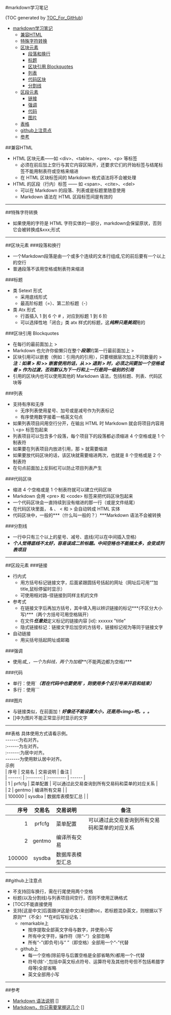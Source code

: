 #markdown学习笔记

(TOC generated by [TOC_For_GitHub](https://github.com/zhangdanzhu/TOC_For_GitHub))

- [markdown学习笔记](#markdown学习笔记)  
	- [兼容HTML](#兼容html)  
	- [特殊字符转换](#特殊字符转换)  
	- [区块元素](#区块元素)  
		- [段落和换行](#段落和换行)  
		- [标题](#标题)  
		- [区块引用 Blockquotes](#区块引用-blockquotes)  
		- [列表](#列表)  
		- [代码区块](#代码区块)  
		- [分割线](#分割线)  
	- [区段元素](#区段元素)  
		- [链接](#链接)  
		- [强调](#强调)  
		- [代码](#代码)  
		- [图片](#图片)  
	- [表格](#表格)  
	- [github上注意点](#github上注意点)  
	- [参考](#参考)  


##兼容HTML
- HTML 区块元素――如 &lt;div>、&lt;table>、&lt;pre>、&lt;p> 等标签
	- 必须在前后加上空行与其它内容区隔开，还要求它们的开始标签与结尾标签不能用制表符或空格来缩进
	- 在 HTML 区块标签间的 Markdown 格式语法将不会被处理
- HTML 的区段（行内）标签 —— 如 &lt;span>、&lt;cite>、&lt;del>
 	- 可以在 Markdown 的段落、列表或是标题里随意使用
 	- Markdown 语法在 HTML 区段标签间是有效的
 	
***
##特殊字符转换
- 如果使用的字符是 HTML 字符实体的一部分，markdown会保留原状，否则它会被转换成&xxx;形式 

***
##区块元素
###段落和换行
- 一个Markdown段落是由一个或多个连续的文本行组成,它的前后要有一个以上的空行
- 普通段落不该用空格或制表符来缩进 

###标题
- 类 Setext 形式
	- 采用底线形式
	- 最高阶标题（=）、第二阶标题（-）
- 类 Atx 形式
	- 行首插入 1 到 6 个 # ，对应到标题 1 到 6 阶
	- 可以选择性地「闭合」类 atx 样式的标题，这***纯粹只是美观***用的
	
###区块引用 Blockquotes
- 在每行的最前面加上 > 
- Markdown 也允许你偷懒只在整个***段落***的第一行最前面加上 > 
- 区块引用可以嵌套（例如：引用内的引用），只要根据层次加上不同数量的 >  
***注：如果 > 和 >> 嵌套使用的话，从 >> 退到 > 时，必须之间要加一个空格或者 > 作为过渡，否则默认为下一行和上一行是同一级别的引用***  
- 引用的区块内也可以使用其他的 Markdown 语法，包括标题、列表、代码区块等

###列表
- 支持有序和无序
	- 无序列表使用星号、加号或是减号作为列表标记
	- 有序使用数字接着一格英文句点
- 如果列表项目间用空行分开，在输出 HTML 时 Markdown 就会将项目内容用\ <p\> 标签包起来
- 列表项目可以包含多个段落，每个项目下的段落都必须缩进 4 个空格或是 1 个制表符
- 如果要在列表项目内放进引用，那 > 就需要缩进 
- 如果要放代码区块的话，该区块就需要缩进两次，也就是 8 个空格或是 2 个制表符
- 在句点前面加上反斜杠可以防止项目列表产生

###代码区块
- 缩进 4 个空格或是 1 个制表符就可以建立代码区块
- Markdown 会用 \<pre\> 和 \<code\> 标签来把代码区块包起来
- 一个代码区块会一直持续到没有缩进的那一行（或是文件结尾）
- 在代码区块里面， & 、 < 和 > 会自动转成 HTML 实体
- 代码区块中，一般的***（什么叫一般的？）***Markdown 语法不会被转换

###分割线
- 一行中只有三个以上的星号、减号、底线(可以在中间插入空格)
- ***个人觉得底线不太好，容易误成二阶标题。中间空格也不能插太多，会变成列表项目***  

***
##区段元素
###链接
- 行内式
	- 用方括号标记链接文字，后面紧跟圆括号括起的网址（网址后可用“”加title,鼠标停留时显示）
	- 可使用相对路-径链接到同样主机的文件
- 参考式
	- 在链接文字后再加方括号，其中填入用以辨识链接的标记***(不区分大小写)***（两个方括号可用空格隔开）
	- 在文件***任意处***定义标记的链接内容    [id]:    xxxxxx    "title"
	- 隐式链接标记：链接文字后加空的方括号，链接标记视为等同于链接文字
- 自动链接
	 - 用尖括号括起网址或邮箱
	 
###强调
- 使用*或_，一个为斜线，两个为加粗***(不能两边都为空格)***

###代码
- 单行：使用\`***（若在代码中也要使用\`，则使用多个反引号来开启和结束）***
- 多行：使用\`\`\`

###图片
- 与链接类似，在前面加！***好像还不能设置大小，还是用\<img\>吧。。。***
- []中为图片不能正常显示时显示的文字

***
##表格
具体使用方式请看示例。  
------:为右对齐。  
:------为左对齐。  
:------:为居中对齐。  
-------为使用默认居中对齐。  
示例  
    |         序号    |    交易名    |    交易说明    |    备注    |  
    |    ------: |    :-------:    |    :---------   |    ------    |  
    |    1    |    prfcfg    |    菜单配置    |    可以通过此交易查询到所有交易码和菜单的对应关系    |  
    |    2    |    gentmo    |    编译所有交易    |    |  
    |    100000    |    sysdba    |    数据库表模型汇总    |    |  
    
|         序号    |    交易名    |    交易说明    |    备注    |  
|    ------: |    :-------:    |    :---------   |    ------    |  
|    1    |    prfcfg    |    菜单配置    |    可以通过此交易查询到所有交易码和菜单的对应关系    |  
|    2    |    gentmo    |    编译所有交易    |    |  
|    100000    |    sysdba    |    数据库表模型汇总    |    |  

***
##github上注意点
- 不支持回车换行，需在行尾使用两个空格
- 标题(以及分割线)与列表项目间空行，否则不使用正确格式 
- [TOC]不能直接使用
- 支持[这是中文]后面跟(#这是中文)来创建toc，若标题混杂英文，则根据以下原则**（不全）**在#后写标记名：
	- remarkable上
		- 按序提取全部英文字母与数字，并使用小写
		- 所有中文字符，操作符（除“-”）全部忽略
		- 所有“-”(即负号)与“ ”（即空格）全部用一个“-”代替
	- github上
		- 每一个空格(除前导与后置空格是全部省略外)都用一个-代替
		- 符号(除'-',包括中英文标点符号、运算符号及其他符号但不包括希腊字母等)全部省略
		- 英文全部用小写

***
##参考
- [Markdown 语法说明] []
- [Markdown，你只需要掌握这几个] []

[Markdown 语法说明]: http://wowubuntu.com/markdown/index.html
[Markdown，你只需要掌握这几个]: http://www.cnblogs.com/crazyant007/p/4220066.html?utm_source=tuicool&utm_medium=referral  
  
  
